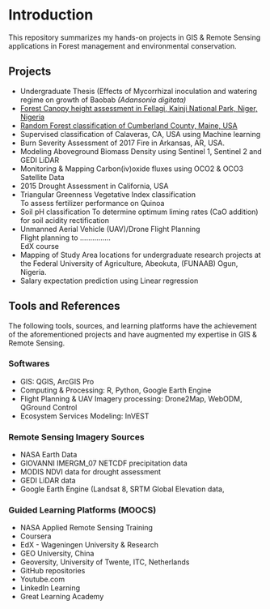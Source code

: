 # Introduction
This repository summarizes my hands-on projects in GIS & Remote Sensing applications in Forest management and environmental conservation.
## Projects
- Undergraduate Thesis (Effects of Mycorrhizal inoculation and watering regime on growth of Baobab _(Adansonia digitata)_
- [Forest Canopy height assessment in Fellagi, Kainji National Park, Niger, Nigeria](salary-prediction.ipynb)
- [Random Forest classification of Cumberland County, Maine, USA](AGBD)
- Supervised classification of Calaveras, CA, USA using Machine learning
- Burn Severity Assessment of 2017 Fire in Arkansas, AR, USA.
- Modeling Aboveground Biomass Density using Sentinel 1, Sentinel 2 and GEDI LiDAR
- Monitoring & Mapping Carbon(iv)oxide fluxes using OCO2 & OCO3 Satellite Data
- 2015 Drought Assessment in California, USA
- Triangular Greenness Vegetative Index classification <br> To assess fertilizer performance on Quinoa
- Soil pH classification
  To determine optimum liming rates (CaO addition) for soil acidity rectification
- Unmanned Aerial Vehicle (UAV)/Drone Flight Planning<br>
Flight planning to ...............<br>
EdX course
- Mapping of Study Area locations for undergraduate research projects at the Federal University of Agriculture, Abeokuta, (FUNAAB) Ogun, Nigeria.
- Salary expectation prediction using Linear regression

## Tools and References
The following tools, sources, and learning platforms have the achievement of the aforementioned projects and have augmented my expertise in GIS & Remote Sensing.
### Softwares
- GIS: QGIS, ArcGIS Pro
- Computing & Processing: R, Python, Google Earth Engine
- Flight Planning & UAV Imagery processing: Drone2Map, WebODM, QGround Control
- Ecosystem Services Modeling: InVEST
  
### Remote Sensing Imagery Sources
- NASA Earth Data
- GIOVANNI IMERGM_07 NETCDF precipitation data
- MODIS NDVI data for drought assessment
- GEDI LiDAR data
- Google Earth Engine (Landsat 8, SRTM Global Elevation data,

### Guided Learning Platforms (MOOCS)
- NASA Applied Remote Sensing Training
- Coursera
- EdX - Wageningen University & Research
- GEO University, China
- Geoversity, University of Twente, ITC, Netherlands
- GitHub repositories
- Youtube.com
- LinkedIn Learning
- Great Learning Academy
  


